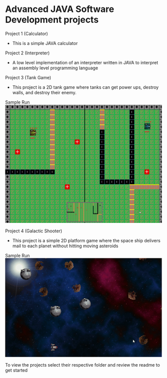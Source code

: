 # Advanced JAVA Software Development projects

Project 1 (Calculator)
- This is a simple JAVA calculator

Project 2 (Interpreter)
- A low level implementation of an interpreter written in JAVA to interpret an assembly level programming language

Project 3 (Tank Game)
- This project is a 2D tank game where tanks can get power ups, destroy walls, and destroy their enemy.

Sample Run 
![daug_demo](https://raw.githubusercontent.com/mecharmor/Advanced-JAVA-Projects/master/Tank%20Game/tank%20game%20sample%20play.gif?token=ADA5DX5ZDYVAHOVJ6TELDWC7BOC6O)

Project 4 (Galactic Shooter)
- This project is a simple 2D platform game where the space ship delivers mail to each planet without hitting moving asteroids

Sample Run 
![daug_demo](https://raw.githubusercontent.com/mecharmor/Advanced-JAVA-Projects/master/Galactic%20Shooter%20Game/galactic%20mail%20test%20run.gif?token=ADA5DX6CM2OY66VGS6TDNTS7BODAI)

To view the projects select their respective folder and review the readme to get started
